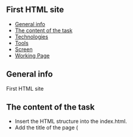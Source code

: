 ## First HTML site
* [General info](#general-info)
* [The content of the task](#the-content-of-task)
* [Technologies](#technologies)
* [Tools](#tools)
* [Screen](#screen)
* [Working Page](#working-page)

## General info
First HTML site

## The content of the task

* Insert the HTML structure into the index.html.
* Add the title of the page (<title>), then place the same title in the 
first degree heading in the body of the page (the largest).
* Create 3 paragraphs of text and a lower level header above H1.
* Fill headers and paragraphs with content (as the "About me" page).
* Add at least 2 working links to your favorite pages so that they 
open in a new tab, not the same. To do this, use the target = "_ blank" 
attribute inside the <a> tag.
* Add at least 2 photos to your site, e.g. from the free pexels service. 
Download a link to the photo you like in this way and insert it in HTML using 
<img src = "..."> as the source of the photo.
* If the page is ready, copy the contents of the index.html file from the task editor, 
create a new file in the notepad, paste the code and save it on your computer's desktop. 
Of course, save the new file as index.html.
* Change any text in the page's code from the text editor level and save the changes. 
Run the file, it will open in the browser. It works? :)
* Now change the file here to the W3C validator and press "Check".
* Make a screen of the validation results using the screenShu application. 
Take a screenshot of the screen in the HTML structure (editor) in the form of a link to 
this screenshot (use the <a> tag). So that the mentor watching your project could click on 
this link and see the results of validation in this way.

## Technologies
Project is created with:
* HTML5

## Tools
The following tools were used
* Webstorm
* Git

## Screen 

![Screen](https://github.com/wojtekboj/module_7/blob/master/7.7/images/screencapture_mini.jpg)


## Working Page
https://wojtekboj.github.io/module_1-1.1/index.html